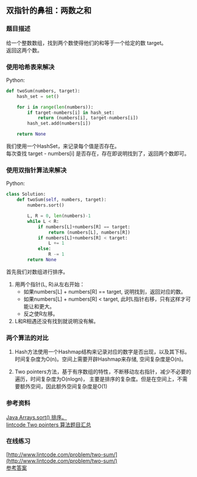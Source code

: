 ## 双指针的鼻祖：两数之和

### 题目描述

给一个整数数组，找到两个数使得他们的和等于一个给定的数 target。  
返回这两个数。

### 使用哈希表来解决

Python:

```py
def twoSum(numbers, target):
    hash_set = set()

    for i in range(len(numbers)):
        if target-numbers[i] in hash_set:
            return (numbers[i], target-numbers[i])
        hash_set.add(numbers[i])

    return None
```

我们使用一个HashSet，来记录每个值是否存在。  
每次查找 target - numbers\[i\] 是否存在，存在即说明找到了，返回两个数即可。

### 使用双指针算法来解决

Python:

```py
class Solution:
    def twoSum(self, numbers, target):
        numbers.sort()

        L, R = 0, len(numbers)-1
        while L < R:
            if numbers[L]+numbers[R] == target:
                return (numbers[L], numbers[R])
            if numbers[L]+numbers[R] < target:
                L += 1
            else:
                R -= 1
        return None
```

首先我们对数组进行排序。

1. 用两个指针\(L, R\)从左右开始：
   * 如果numbers\[L\] + numbers\[R\] == target, 说明找到，返回对应的数。
   * 如果numbers\[L\] + numbers\[R\] 
     &lt;
      target, 此时L指针右移，只有这样才可能让和更大。
   * 反之使R左移。
2. L和R相遇还没有找到就说明没有解。

### 两个算法的对比

1. Hash方法使用一个Hashmap结构来记录对应的数字是否出现，以及其下标。时间复杂度为O\(n\)。空间上需要开辟Hashmap来存储, 空间复杂度是O\(n\)。

2. Two pointers方法，基于有序数组的特性，不断移动左右指针，减少不必要的遍历，时间复杂度为O\(nlogn\)， 主要是排序的复杂度。但是在空间上，不需要额外空间，因此额外空间复杂度是O\(1\)

### 参考资料

[Java Arrays.sort\(\) 排序。](http://blog.csdn.net/winddreams/article/details/51577500)  
[lintcode Two pointers 算法题目汇总](http://blog.csdn.net/luoshengkim/article/details/52175440)

### 在线练习

[http://www.lintcode.com/problem/two-sum/](http://www.lintcode.com/problem/two-sum/)  
[参考答案](http://www.jiuzhang.com/solution/two-sum/)

